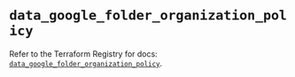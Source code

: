 # `data_google_folder_organization_policy`

Refer to the Terraform Registry for docs: [`data_google_folder_organization_policy`](https://registry.terraform.io/providers/hashicorp/google/6.49.0/docs/data-sources/folder_organization_policy).
